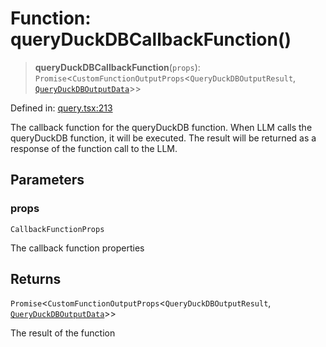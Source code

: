 # Function: queryDuckDBCallbackFunction()

> **queryDuckDBCallbackFunction**(`props`): `Promise`\<`CustomFunctionOutputProps`\<`QueryDuckDBOutputResult`, [`QueryDuckDBOutputData`](../type-aliases/QueryDuckDBOutputData.md)\>\>

Defined in: [query.tsx:213](https://github.com/GeoDaCenter/openassistant/blob/65e761aafcb8b3d759c0e5ae9c1cbe8e024f7128/packages/duckdb/src/query.tsx#L213)

The callback function for the queryDuckDB function. When LLM calls the queryDuckDB function, it will be executed.
The result will be returned as a response of the function call to the LLM.

## Parameters

### props

`CallbackFunctionProps`

The callback function properties

## Returns

`Promise`\<`CustomFunctionOutputProps`\<`QueryDuckDBOutputResult`, [`QueryDuckDBOutputData`](../type-aliases/QueryDuckDBOutputData.md)\>\>

The result of the function
